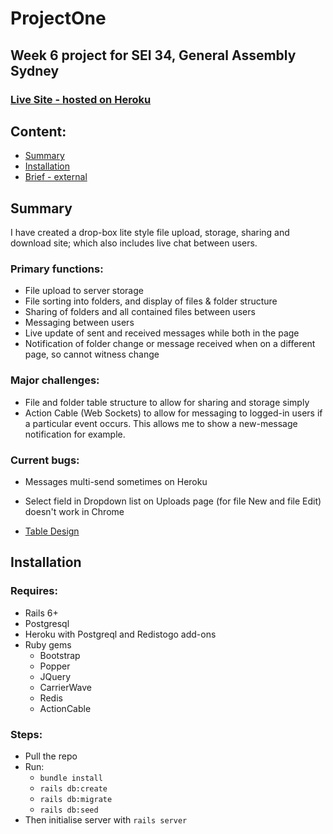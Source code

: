 # ProjectOne

## Week 6 project for SEI 34, General Assembly Sydney
### [Live Site - hosted on Heroku](https://chrskerr-projectone.herokuapp.com)


## Content:
- [Summary](#Summary)
- [Installation](#Installation)
- [Brief - external](https://gist.github.com/wofockham/42880541c94121516109)

## Summary
I have created a drop-box lite style file upload, storage, sharing and download site; which also includes live chat between users.

### Primary functions:
- File upload to server storage
- File sorting into folders, and display of files & folder structure 
- Sharing of folders and all contained files between users
- Messaging between users
- Live update of sent and received messages while both in the page
- Notification of folder change or message received when on a different page, so cannot witness change

### Major challenges:
- File and folder table structure to allow for sharing and storage simply 
- Action Cable (Web Sockets) to allow for messaging to logged-in users if a particular event occurs. This allows me to show a new-message notification for example.

### Current bugs:
- Messages multi-send sometimes on Heroku
- Select field in Dropdown list on Uploads page (for file New and file Edit) doesn't work in Chrome

- [Table Design](https://docs.google.com/presentation/d/1ODImeVmxoO8LnUwSr4AdAa0sZUfOBDUoQR8W5_o0DjY/edit?usp=sharing)


## Installation

### Requires:
- Rails 6+
- Postgresql
- Heroku with Postgreql and Redistogo add-ons 
- Ruby gems
    - Bootstrap
    - Popper
    - JQuery
    - CarrierWave
    - Redis
    - ActionCable

### Steps:
- Pull the repo
- Run:
    - `bundle install`
    - `rails db:create`
    - `rails db:migrate`
    - `rails db:seed`
- Then initialise server with `rails server`
